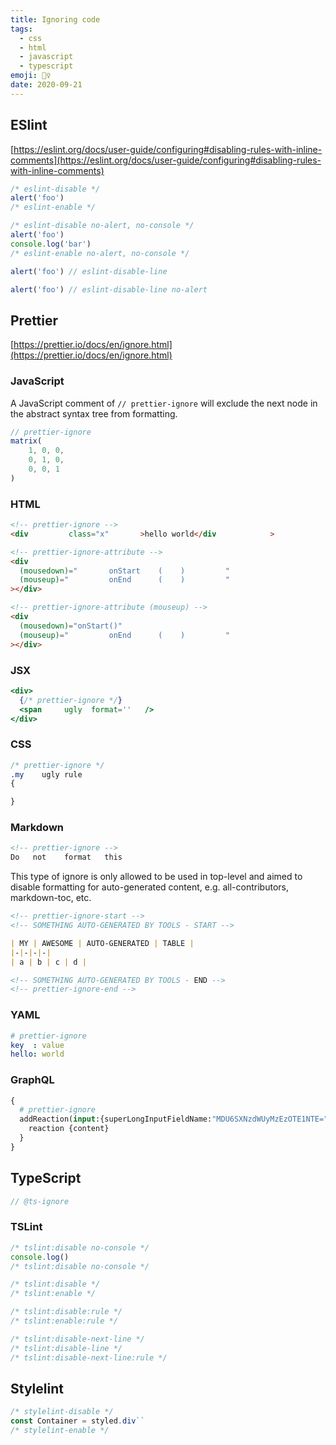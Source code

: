 ```yaml
---
title: Ignoring code
tags:
  - css
  - html
  - javascript
  - typescript
emoji: 🙅‍♀️
date: 2020-09-21
---
```


## ESlint

[https://eslint.org/docs/user-guide/configuring#disabling-rules-with-inline-comments](https://eslint.org/docs/user-guide/configuring#disabling-rules-with-inline-comments)

```js
/* eslint-disable */
alert('foo')
/* eslint-enable */

/* eslint-disable no-alert, no-console */
alert('foo')
console.log('bar')
/* eslint-enable no-alert, no-console */

alert('foo') // eslint-disable-line

alert('foo') // eslint-disable-line no-alert
```

## Prettier

[https://prettier.io/docs/en/ignore.html](https://prettier.io/docs/en/ignore.html)

### JavaScript

A JavaScript comment of `// prettier-ignore` will exclude the next node in the abstract syntax tree from formatting.

```js
// prettier-ignore
matrix(
    1, 0, 0,
    0, 1, 0,
    0, 0, 1
)
```

### HTML

```html
<!-- prettier-ignore -->
<div         class="x"       >hello world</div            >

<!-- prettier-ignore-attribute -->
<div
  (mousedown)="       onStart    (    )         "
  (mouseup)="         onEnd      (    )         "
></div>

<!-- prettier-ignore-attribute (mouseup) -->
<div
  (mousedown)="onStart()"
  (mouseup)="         onEnd      (    )         "
></div>
```

### JSX

```jsx
<div>
  {/* prettier-ignore */}
  <span     ugly  format=''   />
</div>
```

### CSS

```css
/* prettier-ignore */
.my    ugly rule
{

}
```

### Markdown

```md
<!-- prettier-ignore -->
Do   not    format   this
```

This type of ignore is only allowed to be used in top-level and aimed to disable formatting for auto-generated content, e.g. all-contributors, markdown-toc, etc.

```md
<!-- prettier-ignore-start -->
<!-- SOMETHING AUTO-GENERATED BY TOOLS - START -->

| MY | AWESOME | AUTO-GENERATED | TABLE |
|-|-|-|-|
| a | b | c | d |

<!-- SOMETHING AUTO-GENERATED BY TOOLS - END -->
<!-- prettier-ignore-end -->
```

### YAML

```yaml
# prettier-ignore
key  : value
hello: world
```

### GraphQL

```graphql
{
  # prettier-ignore
  addReaction(input:{superLongInputFieldName:"MDU6SXNzdWUyMzEzOTE1NTE=",content:HOORAY}) {
    reaction {content}
  }
}
```

## TypeScript

```ts
// @ts-ignore
```

### TSLint

```ts
/* tslint:disable no-console */
console.log()
/* tslint:disable no-console */

/* tslint:disable */
/* tslint:enable */

/* tslint:disable:rule */
/* tslint:enable:rule */

/* tslint:disable-next-line */
/* tslint:disable-line */
/* tslint:disable-next-line:rule */
```

## Stylelint

```js
/* stylelint-disable */
const Container = styled.div``
/* stylelint-enable */
```
